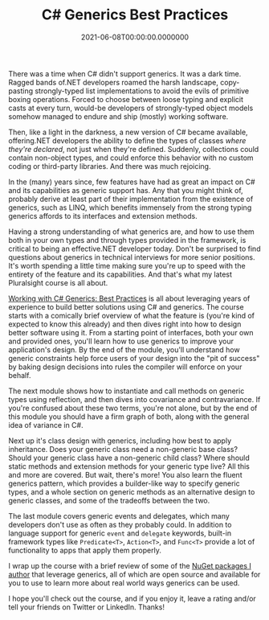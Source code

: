 ﻿---
title: C# Generics Best Practices
slug: csharp-generics-best-practices
aliases:
  - '/c#-generics-best-practices/'
  - '/blog/c#-generics-best-practices/'
date: "2021-06-08T00:00:00.0000000"
description: C# Generics have been around since 2005, but a few new features have been added over the years, along with a bunch of built-in classes that leverage the feature. This article provides an overview of my latest Pluralsight course, which reviews proven best practices for leveraging generics in your C# and.NET applications.
featuredImage: /img/csharp-generics-best-practices.png
---

There was a time when C# didn't support generics. It was a dark time. Ragged bands of.NET developers roamed the harsh landscape, copy-pasting strongly-typed list implementations to avoid the evils of primitive boxing operations. Forced to choose between loose typing and explicit casts at every turn, would-be developers of strongly-typed object models somehow managed to endure and ship (mostly) working software.

Then, like a light in the darkness, a new version of C# became available, offering.NET developers the ability to define the types of classes *where they're declared*, not just when they're defined. Suddenly, collections could contain non-object types, and could enforce this behavior with no custom coding or third-party libraries. And there was much rejoicing.

In the (many) years since, few features have had as great an impact on C# and its capabilities as generic support has. Any that you might think of, probably derive at least part of their implementation from the existence of generics, such as LINQ, which benefits immensely from the strong typing generics affords to its interfaces and extension methods.

Having a strong understanding of what generics are, and how to use them both in your own types and through types provided in the framework, is critical to being an effective.NET developer today. Don't be surprised to find questions about generics in technical interviews for more senior positions. It's worth spending a little time making sure you're up to speed with the entirety of the feature and its capabilities. And that's what my latest Pluralsight course is all about.

[Working with C# Generics: Best Practices](https://www.pluralsight.com/courses/working-c-sharp-generics-best-practices) is all about leveraging years of experience to build better solutions using C# and generics. The course starts with a comically brief overview of what the feature is (you're kind of expected to know this already) and then dives right into how to design better software using it. From a starting point of interfaces, both your own and provided ones, you'll learn how to use generics to improve your application's design. By the end of the module, you'll understand how generic constraints help force users of your design into the "pit of success" by baking design decisions into rules the compiler will enforce on your behalf.

The next module shows how to instantiate and call methods on generic types using reflection, and then dives into covariance and contravariance. If you're confused about these two terms, you're not alone, but by the end of this module you should have a firm graph of both, along with the general idea of variance in C#.

Next up it's class design with generics, including how best to apply inheritance. Does your generic class need a non-generic base class? Should your generic class have a non-generic child class? Where should static methods and extension methods for your generic type live? All this and more are covered. But wait, there's more! You also learn the fluent generics pattern, which provides a builder-like way to specify generic types, and a whole section on generic methods as an alternative design to generic classes, and some of the tradeoffs between the two.

The last module covers generic events and delegates, which many developers don't use as often as they probably could. In addition to language support for generic `event` and `delegate` keywords, built-in framework types like `Predicate<T>`, `Action<T>`, and `Func<T>` provide a lot of functionality to apps that apply them properly.

I wrap up the course with a brief review of some of the [NuGet packages I author](https://www.nuget.org/profiles/ardalis) that leverage generics, all of which are open source and available for you to use to learn more about real world ways generics can be used.

I hope you'll check out the course, and if you enjoy it, leave a rating and/or tell your friends on Twitter or LinkedIn. Thanks!

